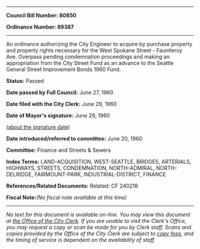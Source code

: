 

********

**Council Bill Number: 80850**
   
**Ordinance Number: 89387**
********

 An ordinance authorizing the City Engineer to acquire by purchase property and property rights necessary for the West Spokane Street - Fauntleroy Ave. Overpass pending condemnation proceedings and making an appropriation from the City Street Fund as an advance to the Seattle General Street Improvement Bonds 1960 Fund.

**Status:** Passed
   
**Date passed by Full Council:** June 27, 1960
   
**Date filed with the City Clerk:** June 29, 1960
   
**Date of Mayor's signature:** June 29, 1960
   
[(about the signature date)](/~public/approvaldate.htm)
   
   
   
**Date introduced/referred to committee:** June 20, 1960
   
**Committee:** Finance and Streets & Sewers
   
   
**Index Terms:** LAND-ACQUISITION, WEST-SEATTLE, BRIDGES, ARTERIALS, HIGHWAYS, STREETS, CONDEMNATION, NORTH-ADMIRAL, NORTH-DELRIDGE, FAIRMOUNT-PARK, INDUSTRIAL-DISTRICT, FINANCE

**References/Related Documents:** Related: CF 240218

**Fiscal Note:**_(No fiscal note available at this time)_
********

_No text for this document is available on-line. You may view this document at [the Office of the City Clerk](http://www.seattle.gov/leg/clerk/contactUs.htm). If you are unable to visit the Clerk's Office, you may request a copy or scan be made for you by Clerk staff. Scans and copies provided by the Office of the City Clerk are subject to [copy fees](http://clerk.seattle.gov/~public/clerkfees.htm), and the timing of service is dependent on the availability of staff._

